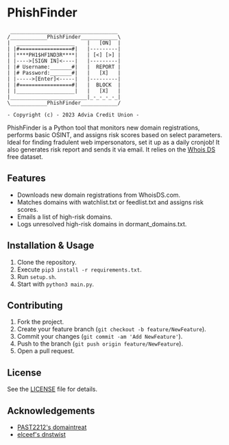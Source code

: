 # **PhishFinder**  
```
 ___________________________________
/____________PhishFinder____________\
|  ___________________    |   [ON]  |
| |#=================#|   |---------|
| |****PH1$HF1ND3R****|   | [<] [>] |
| |---->[SIGN IN]<----|   |---------|
| |# Username:_______#|   |  REPORT |
| |# Password:_______#|   |   [X]   |
| |----->[Enter]<-----|   |---------|
| |#=================#|   |  BLOCK  |
| |___________________|   |   [X]   |
|_________________________|_-_-_-_-_|
\____________PhishFinder____________/

- Copyright (c) - 2023 Advia Credit Union -  

```  
PhishFinder is a Python tool that monitors new domain registrations, performs basic OSINT, and assigns risk scores based on select parameters. Ideal for finding fradulent web impersonators, set it up as a daily cronjob! It also generates risk report and sends it via email. It relies on the [Whois DS](https://www.whoisds.com/newly-registered-domains) free dataset.   

## **Features**  

- Downloads new domain registrations from WhoisDS.com.  
- Matches domains with watchlist.txt or feedlist.txt and assigns risk scores.  
- Emails a list of high-risk domains.  
- Logs unresolved high-risk domains in dormant_domains.txt. 

## **Installation & Usage**  
1. Clone the repository.  
2. Execute `pip3 install -r requirements.txt`.  
3. Run `setup.sh`.  
4. Start with `python3 main.py`.  

## **Contributing**  

1. Fork the project.  
2. Create your feature branch (`git checkout -b feature/NewFeature`).  
3. Commit your changes (`git commit -am 'Add NewFeature'`).  
4. Push to the branch (`git push origin feature/NewFeature`).  
5. Open a pull request.  

## **License**  

See the [LICENSE](LICENSE.md) file for details.  

## **Acknowledgements**  

- [PAST2212's domaintreat](https://github.com/PAST2212/domainthreat)  
- [elceef's dnstwist](https://github.com/elceef/dnstwist/tree/master)  
